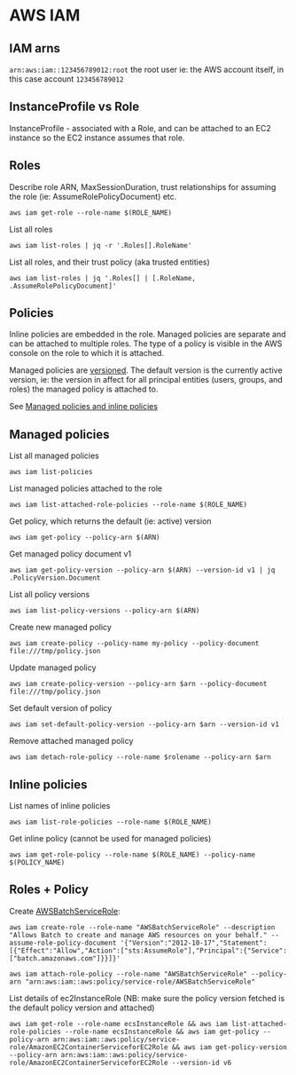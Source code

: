 # AWS IAM

## IAM arns

`arn:aws:iam::123456789012:root` the root user ie: the AWS account itself, in this case account `123456789012`

## InstanceProfile vs Role

InstanceProfile - associated with a Role, and can be attached to an EC2 instance so the EC2 instance assumes that role.

## Roles

Describe role ARN, MaxSessionDuration, trust relationships for assuming the role (ie: AssumeRolePolicyDocument) etc.

```
aws iam get-role --role-name $(ROLE_NAME)
```

List all roles

```
aws iam list-roles | jq -r '.Roles[].RoleName'
```

List all roles, and their trust policy (aka trusted entities)

```
aws iam list-roles | jq '.Roles[] | [.RoleName, .AssumeRolePolicyDocument]'
```

## Policies

Inline policies are embedded in the role. Managed policies are separate and can be attached to multiple roles.
The type of a policy is visible in the AWS console on the role to which it is attached.

Managed policies are [versioned](https://docs.aws.amazon.com/IAM/latest/UserGuide/access_policies_managed-versioning.html). The default version is the currently active version, ie: the version in affect for all principal entities (users, groups, and roles) the managed policy is attached to.

See [Managed policies and inline policies](https://docs.aws.amazon.com/IAM/latest/UserGuide/access_policies_managed-vs-inline.html)

## Managed policies

List all managed policies

```
aws iam list-policies
```

List managed policies attached to the role

```
aws iam list-attached-role-policies --role-name $(ROLE_NAME)
```

Get policy, which returns the default (ie: active) version

```
aws iam get-policy --policy-arn $(ARN)
```

Get managed policy document v1

```
aws iam get-policy-version --policy-arn $(ARN) --version-id v1 | jq .PolicyVersion.Document
```

List all policy versions

```
aws iam list-policy-versions --policy-arn $(ARN)
```

Create new managed policy

```
aws iam create-policy --policy-name my-policy --policy-document file:///tmp/policy.json
```

Update managed policy

```
aws iam create-policy-version --policy-arn $arn --policy-document file:///tmp/policy.json
```

Set default version of policy

```
aws iam set-default-policy-version --policy-arn $arn --version-id v1
```

Remove attached managed policy

```
aws iam detach-role-policy --role-name $rolename --policy-arn $arn
```

## Inline policies

List names of inline policies

```
aws iam list-role-policies --role-name $(ROLE_NAME)
```

Get inline policy (cannot be used for managed policies)

```
aws iam get-role-policy --role-name $(ROLE_NAME) --policy-name $(POLICY_NAME)
```

## Roles + Policy

Create [AWSBatchServiceRole](https://docs.aws.amazon.com/batch/latest/userguide/service_IAM_role.html):

```
aws iam create-role --role-name "AWSBatchServiceRole" --description "Allows Batch to create and manage AWS resources on your behalf." --assume-role-policy-document '{"Version":"2012-10-17","Statement":[{"Effect":"Allow","Action":["sts:AssumeRole"],"Principal":{"Service":["batch.amazonaws.com"]}}]}'

aws iam attach-role-policy --role-name "AWSBatchServiceRole" --policy-arn "arn:aws:iam::aws:policy/service-role/AWSBatchServiceRole"
```

List details of ec2InstanceRole (NB: make sure the policy version fetched is the default policy version and attached)

```
aws iam get-role --role-name ecsInstanceRole && aws iam list-attached-role-policies --role-name ecsInstanceRole && aws iam get-policy --policy-arn arn:aws:iam::aws:policy/service-role/AmazonEC2ContainerServiceforEC2Role && aws iam get-policy-version --policy-arn arn:aws:iam::aws:policy/service-role/AmazonEC2ContainerServiceforEC2Role --version-id v6
```

